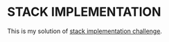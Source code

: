 # STACK IMPLEMENTATION

This is my solution of [stack implementation challenge](https://www.codeeval.com/open_challenges/9/).

